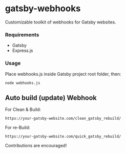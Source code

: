 # gatsby-webhooks
Customizable toolkit of webhooks for Gatsby websites.

### Requirements
- Gatsby
- Express.js
### Usage
Place webhooks.js inside Gatsby project root folder, then:
```
node webhooks.js
```
## Auto build (update) Webhook
For Clean & Build:
```
https://your-gatsby-website.com/clean_gatsby_rebuild/
```
For re-Build:
```
https://your-gatsby-website.com/quick_gatsby_rebuild/
```

Contributions are encouraged!

